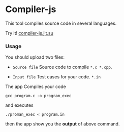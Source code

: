 # Compiler-js

This tool compiles source code in several languages.

Try it! [compiler-js.jit.su](http://compiler-js.jit.su)

### Usage
You should upload two files:

 - `Source file` Source code to compile `*.c *.cpp`.

 - `Input file`  Test cases for your code. `*.in`

The app Compiles your code

	gcc program.c -o program_exec

and executes

	./proman_exec < program.in

then the app show you the **output** of above command.
